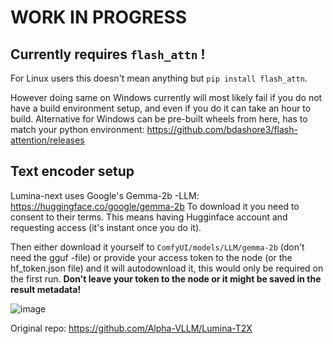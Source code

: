 # WORK IN PROGRESS

## Currently requires `flash_attn` !

For Linux users this doesn't mean anything but `pip install flash_attn`. 

However doing same on Windows currently will most likely fail if you do not have a build environment setup, and even if you do it can take an hour to build.
Alternative for Windows can be pre-built wheels from here, has to match your python environment:
https://github.com/bdashore3/flash-attention/releases

## Text encoder setup

Lumina-next uses Google's Gemma-2b -LLM: https://huggingface.co/google/gemma-2b
To download it you need to consent to their terms. This means having Hugginface account and requesting access (it's instant once you do it).

Then either download it yourself to `ComfyUI/models/LLM/gemma-2b` (don't need the gguf -file) or provide your access token to the node (or the hf_token.json file) and it will autodownload it, this would only be required on the first run. 
**Don't leave your token to the node or it might be saved in the result metadata!**


![image](https://github.com/kijai/ComfyUI-LuminaWrapper/assets/40791699/d1efae46-590a-441e-ad42-9590062b3837)

Original repo:
https://github.com/Alpha-VLLM/Lumina-T2X
